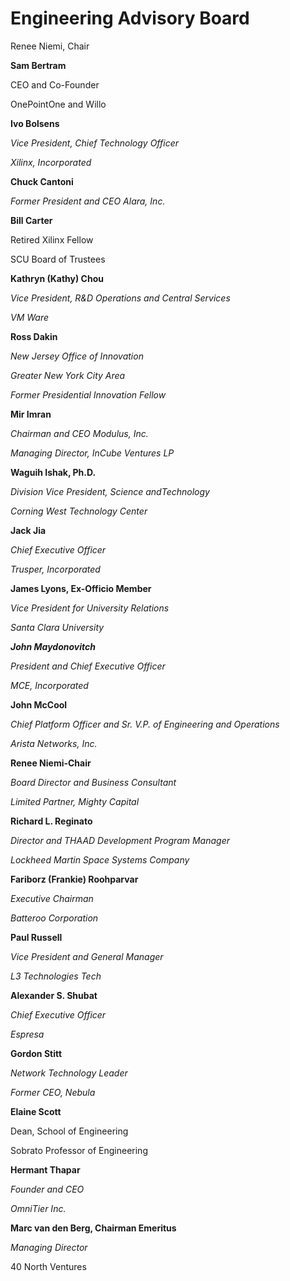 # Engineering Advisory Board

Renee Niemi, Chair

**Sam Bertram**

CEO and Co-Founder

OnePointOne and Willo

**Ivo Bolsens**

_Vice President, Chief Technology Officer_

_Xilinx, Incorporated_

**Chuck Cantoni**

_Former President and CEO Alara, Inc._

**Bill Carter**

Retired Xilinx Fellow

SCU Board of Trustees

**Kathryn \(Kathy\) Chou**

_Vice President, R&D Operations and Central Services_

_VM Ware_

**Ross Dakin**

_New Jersey Office of Innovation_

_Greater New York City Area_

_Former Presidential Innovation Fellow_

**Mir Imran**

_Chairman and CEO Modulus, Inc._

_Managing Director, InCube Ventures LP_

**Waguih Ishak, Ph.D.**

_Division Vice President, Science andTechnology_

_Corning West Technology Center_

**Jack Jia**

_Chief Executive Officer_

_Trusper, Incorporated_

**James Lyons, Ex-Officio Member**

_Vice President for University Relations_

_Santa Clara University_

_**John Maydonovitch**_

_President and Chief Executive Officer_

_MCE, Incorporated_

**John McCool**

_Chief Platform Officer and Sr. V.P. of Engineering and Operations_

_Arista Networks, Inc._

**Renee Niemi-Chair**

_Board Director and Business Consultant_

_Limited Partner, Mighty Capital_

**Richard L. Reginato**

_Director and THAAD Development Program Manager_

_Lockheed Martin Space Systems Company_

**Fariborz \(Frankie\) Roohparvar**

_Executive Chairman_

_Batteroo Corporation_

**Paul Russell**

_Vice President and General Manager_

_L3 Technologies Tech_

**Alexander S. Shubat**

_Chief Executive Officer_

_Espresa_

**Gordon Stitt**

_Network Technology Leader_

_Former CEO, Nebula_

**Elaine Scott**

Dean, School of Engineering

Sobrato Professor of Engineering

**Hermant Thapar**

_Founder and CEO_

_OmniTier Inc._

**Marc van den Berg, Chairman Emeritus**

_Managing Director_

40 North Ventures

